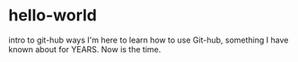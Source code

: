 # hello-world
intro to git-hub ways
I'm here to learn how to use Git-hub, something I have known about for YEARS. Now is the time.
